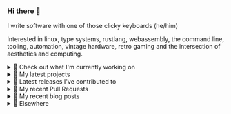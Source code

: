 ### Hi there 👋

I write software with one of those clicky keyboards (he/him)

Interested in linux, type systems, rustlang, webassembly, the command line, tooling, automation, vintage hardware, retro gaming and the intersection of aesthetics and computing.

<details><summary>👀 Check out what I'm currently working on</summary><br />

- [MetaMask/metamask-mobile](https://github.com/MetaMask/metamask-mobile) - Mobile web browser providing access to websites that use the Ethereum blockchain (2 days ago)
- [rmull/tinkup](https://github.com/rmull/tinkup) - Multiplatform firmware update utility for the RetroTINK family of retrogaming devices (1 week ago)
- [MetaMask/metamask-extension](https://github.com/MetaMask/metamask-extension) - :globe_with_meridians: :electric_plug: The MetaMask browser extension enables browsing Ethereum blockchain enabled websites (2 weeks ago)
- [rickycodes/card](https://github.com/rickycodes/card) - npx business card built with rust targeting wasm (2 weeks ago)
- [MetaMask/controllers](https://github.com/MetaMask/controllers) - Collection of platform-agnostic modules for creating secure data models for cryptocurrency wallets (1 month ago)
</details>

<details><summary>🌱 My latest projects</summary><br />

- [rickycodes/kitties](https://github.com/rickycodes/kitties) - micro site to browse CryptoKitties
- [rickycodes/pve-no-subscription](https://github.com/rickycodes/pve-no-subscription) - Proxmox VE No-Subscription Removal
- [rickycodes/ftse-rs](https://github.com/rickycodes/ftse-rs) - scrape and filter hl.co.uk market summaries
- [rickycodes/card](https://github.com/rickycodes/card) - npx business card built with rust targeting wasm
- [rickycodes/dat-proxy-browser](https://github.com/rickycodes/dat-proxy-browser) - Rough sketch of a decentralised (supporting DAT) mobile web browser built with react-native
</details>

<details><summary>🔭 Latest releases I've contributed to</summary><br />

- [MetaMask/metamask-mobile](https://github.com/MetaMask/metamask-mobile) ([v4.0.0](https://github.com/MetaMask/metamask-mobile/releases/tag/v4.0.0), 1 day ago) - Mobile web browser providing access to websites that use the Ethereum blockchain
- [MetaMask/metamask-extension](https://github.com/MetaMask/metamask-extension) ([v10.9.0](https://github.com/MetaMask/metamask-extension/releases/tag/v10.9.0), 2 days ago) - :globe_with_meridians: :electric_plug: The MetaMask browser extension enables browsing Ethereum blockchain enabled websites
- [MetaMask/controllers](https://github.com/MetaMask/controllers) ([v25.1.0](https://github.com/MetaMask/controllers/releases/tag/v25.1.0), 4 days ago) - Collection of platform-agnostic modules for creating secure data models for cryptocurrency wallets
- [rickycodes/card](https://github.com/rickycodes/card) ([v1.5.3](https://github.com/rickycodes/card/releases/tag/v1.5.3), 2 weeks ago) - npx business card built with rust targeting wasm
- [rmull/tinkup](https://github.com/rmull/tinkup) ([v1.0](https://github.com/rmull/tinkup/releases/tag/v1.0), 2 weeks ago) - Multiplatform firmware update utility for the RetroTINK family of retrogaming devices
</details>

<details><summary>🔨 My recent Pull Requests</summary><br />

- [add npm publish](https://github.com/MetaMask/action-publish-release/pull/43) on [MetaMask/action-publish-release](https://github.com/MetaMask/action-publish-release) (1 day ago)
- [Patch recent disclosures](https://github.com/MetaMask/metamask-mobile/pull/3641) on [MetaMask/metamask-mobile](https://github.com/MetaMask/metamask-mobile) (3 days ago)
- [add crowdin-bot to CLA allowlist](https://github.com/MetaMask/metamask-mobile/pull/3600) on [MetaMask/metamask-mobile](https://github.com/MetaMask/metamask-mobile) (1 week ago)
- [print exception](https://github.com/rmull/tinkup/pull/2) on [rmull/tinkup](https://github.com/rmull/tinkup) (1 week ago)
- [use PAT for `GITHUB_TOKEN`](https://github.com/MetaMask/metamask-extension/pull/13307) on [MetaMask/metamask-extension](https://github.com/MetaMask/metamask-extension) (2 weeks ago)
</details>

<details><summary>📜 My recent blog posts</summary><br />

- [Publishing my Website to the peer-to-peer Web](//ricky.codes/blog/posts/publishing-to-the-peer-to-peer-web/) (3 years ago)
</details>

<details><summary>🔗 Elsewhere</summary><br />

- Web: https://ricky.codes
- Twitter: https://twitter.com/rickycodes
- Blog: https://ricky.codes/blog

Want your own self-generating profile page? Check out [readme-scribe](https://github.com/muesli/readme-scribe)!
</details>
